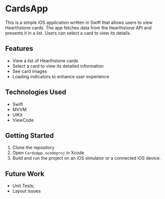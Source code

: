 # CardsApp

This is a simple iOS application written in Swift that allows users to view Hearthstone cards. The app fetches data from the Hearthstone API and presents it in a list. Users can select a card to view its details.

## Features

- View a list of Hearthstone cards
- Select a card to view its detailed information
- See card images
- Loading indicators to enhance user experience

## Technologies Used

- Swift
- MVVM
- UIKit
- ViewCode

## Getting Started

1. Clone the repository
2. Open `CardsApp.xcodeproj` in Xcode
3. Build and run the project on an iOS simulator or a connected iOS device.

## Future Work

- Unit Tests;
- Layout issues
